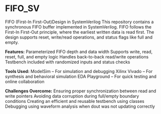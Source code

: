 # FIFO_SV
FIFO (First-In First-Out)Design in SystemVerilog This repository contains a synchronous FIFO buffer implemented in SystemVerilog. FIFO follows the First-In First-Out principle, where the earliest written data is read first. The design supports reset, write/read operations, and status flags like full and empty.

**Features:**
  Parameterized FIFO depth and data width
  Supports write, read, reset, full, and empty logic
  Handles back-to-back read/write operations
  Testbench included with randomized inputs and status checks

**Tools Used:**
ModelSim – For simulation and debugging
Xilinx Vivado – For synthesis and behavioral simulation
EDA Playground – For quick testing and online collaboration

**Challenges Overcome:**
  Ensuring proper synchronization between read and write pointers
  Avoiding data corruption during full/empty boundary conditions
  Creating an efficient and reusable testbench using classes
  Debugging using waveform analysis when dout was not updating correctly

